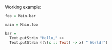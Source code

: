 Working example:

```haskell
foo = Main.bar

main = Main.foo

bar =
  Text.putStrLn "Hello," >>
  Text.putStrLn ((\(x :: Text) -> x) " World!")
```